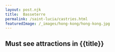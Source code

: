 ```yaml
---
layout: post.njk
title: 	Basseterre
permalink: /saint-lucia/castries.html
featuredImage: /_images/hong-kong/hong-kong.jpg
---
```

## Must see attractions in {{title}}